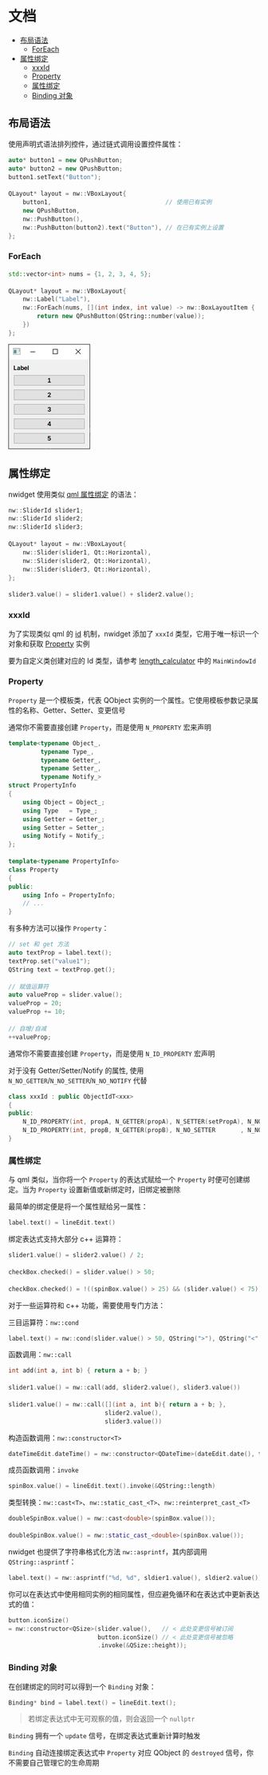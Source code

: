 # 文档

- [布局语法](#布局语法)
  - [ForEach](#foreach)
- [属性绑定](#属性绑定)
  - [xxxId](#xxxid)
  - [Property](#property)
  - [属性绑定](#属性绑定-1)
  - [Binding 对象](#binding-对象)

## 布局语法

使用声明式语法排列控件，通过链式调用设置控件属性：

```cpp
auto* button1 = new QPushButton;
auto* button2 = new QPushButton;
button1.setText("Button");

QLayout* layout = nw::VBoxLayout{
    button1,                                // 使用已有实例
    new QPushButton,
    nw::PushButton(),
    nw::PushButton(button2).text("Button"), // 在已有实例上设置
};
```

### ForEach

```cpp
std::vector<int> nums = {1, 2, 3, 4, 5};

QLayout* layout = nw::VBoxLayout{
    nw::Label("Label"),
    nw::ForEach(nums, [](int index, int value) -> nw::BoxLayoutItem {
        return new QPushButton(QString::number(value));
    })
};
```

![](../img/foreach_example.png)

## 属性绑定

nwidget 使用类似 [qml 属性绑定](https://doc.qt.io/qt-6/qtqml-syntax-propertybinding.html) 的语法：

```cpp
nw::SliderId slider1;
nw::SliderId slider2;
nw::SliderId slider3;

QLayout* layout = nw::VBoxLayout{
    nw::Slider(slider1, Qt::Horizontal),
    nw::Slider(slider2, Qt::Horizontal),
    nw::Slider(slider3, Qt::Horizontal),
};

slider3.value() = slider1.value() + slider2.value();
```

### xxxId

为了实现类似 qml 的 [id](https://doc.qt.io/qt-6/qtqml-syntax-objectattributes.html#the-id-attribute) 机制，nwidget 添加了 `xxxId` 类型，它用于唯一标识一个对象和获取 [Property](#property) 实例

要为自定义类创建对应的 Id 类型，请参考 [length_calculator](../../examples/length_calculator/mainwindow.cpp) 中的 `MainWindowId`

### Property

`Property` 是一个模板类，代表 QObject 实例的一个属性。它使用模板参数记录属性的名称、Getter、Setter、变更信号

通常你不需要直接创建 `Property`，而是使用 `N_PROPERTY` 宏来声明

```cpp
template<typename Object_,
         typename Type_,
         typename Getter_,
         typename Setter_,
         typename Notify_>
struct PropertyInfo
{
    using Object = Object_;
    using Type   = Type_;
    using Getter = Getter_;
    using Setter = Setter_;
    using Notify = Notify_;
};

template<typename PropertyInfo>
class Property
{
public:
    using Info = PropertyInfo;
    // ...
}
```

有多种方法可以操作 `Property`：

```cpp
// set 和 get 方法
auto textProp = label.text();
textProp.set("value1");
QString text = textProp.get();

// 赋值运算符
auto valueProp = slider.value();
valueProp = 20;
valueProp += 10;

// 自增/自减
++valueProp;
```

通常你不需要直接创建 `Property`，而是使用 `N_ID_PROPERTY` 宏声明

对于没有 Getter/Setter/Notify 的属性, 使用 `N_NO_GETTER`/`N_NO_SETTER`/`N_NO_NOTIFY` 代替

```cpp
class xxxId : public ObjectIdT<xxx>
{
public:
    N_ID_PROPERTY(int, propA, N_GETTER(propA), N_SETTER(setPropA), N_NOTIFY(propAChanged))
    N_ID_PROPERTY(int, propB, N_GETTER(propB), N_NO_SETTER       , N_NO_NOTIFY           )
}
```

### 属性绑定

与 qml 类似，当你将一个 `Property` 的表达式赋给一个 `Property` 时便可创建绑定。当为 `Property` 设置新值或新绑定时，旧绑定被删除

最简单的绑定便是将一个属性赋给另一属性：

```cpp
label.text() = lineEdit.text()
```

绑定表达式支持大部分 c++ 运算符：

```cpp
slider1.value() = slider2.value() / 2;

checkBox.checked() = slider.value() > 50;

checkBox.checked() = !((spinBox.value() > 25) && (slider.value() < 75));
```

对于一些运算符和 c++ 功能，需要使用专门方法：

三目运算符：`nw::cond`

```cpp
label.text() = nw::cond(slider.value() > 50, QString(">"), QString("<"));
```

函数调用：`nw::call`

```cpp
int add(int a, int b) { return a + b; }

slider1.value() = nw::call(add, slider2.value(), slider3.value())

slider1.value() = nw::call([](int a, int b){ return a + b; },
                           slider2.value(),
                           slider3.value())
```

构造函数调用：`nw::constructor<T>`

```cpp
dateTimeEdit.dateTime() = nw::constructor<QDateTime>(dateEdit.date(), timeEdit.time());
```

成员函数调用：`invoke`

```cpp
spinBox.value() = lineEdit.text().invoke(&QString::length)
```

类型转换：`nw::cast<T>`、`nw::static_cast_<T>`、`nw::reinterpret_cast_<T>`

```cpp
doubleSpinBox.value() = nw::cast<double>(spinBox.value());

doubleSpinBox.value() = nw::static_cast_<double>(spinBox.value());
```

nwidget 也提供了字符串格式化方法 `nw::asprintf`，其内部调用 `QString::asprintf`：

```cpp
label.text() = nw::asprintf("%d, %d", sldier1.value(), sldier2.value());
```

你可以在表达式中使用相同实例的相同属性，但应避免循环和在表达式中更新表达式的值：

```cpp
button.iconSize()
= nw::constructor<QSize>(slider.value(),   // < 此处变更信号被订阅
                         button.iconSize() // < 此处变更信号被忽略
                         .invoke(&QSize::height));
```

### Binding 对象

在创建绑定的同时可以得到一个 `Binding` 对象：

```cpp
Binding* bind = label.text() = lineEdit.text();
```

> 若绑定表达式中无可观察的值，则会返回一个 `nullptr`

`Binding` 拥有一个 `update` 信号，在绑定表达式重新计算时触发

`Binding` 自动连接绑定表达式中 `Property` 对应 QObject 的 `destroyed` 信号，你不需要自己管理它的生命周期
